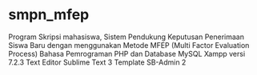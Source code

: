 # smpn_mfep
Program Skripsi mahasiswa, Sistem Pendukung Keputusan Penerimaan Siswa Baru dengan menggunakan Metode MFEP (Multi Factor Evaluation Process)
Bahasa Pemrograman PHP dan Database MySQL
Xampp versi 7.2.3
Text Editor Sublime Text 3
Template SB-Admin 2
